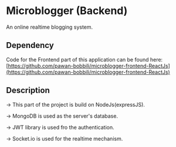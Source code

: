 # Microblogger (Backend)

An online realtime blogging system.

## Dependency

Code for the Frontend part of this application can be found here:
      [https://github.com/pawan-bobbili/microblogger-frontend-ReactJs](https://github.com/pawan-bobbili/microblogger-frontend-ReactJs)

## Description

-> This part of the project is build on NodeJs(expressJS).

-> MongoDB is used as the server's database.

-> JWT library is used fro the authentication.

-> Socket.io is used for the realtime mechanism.
